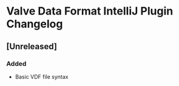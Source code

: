 <!-- Keep a Changelog guide -> https://keepachangelog.com -->

# Valve Data Format IntelliJ Plugin Changelog

## [Unreleased]

### Added
- Basic VDF file syntax
